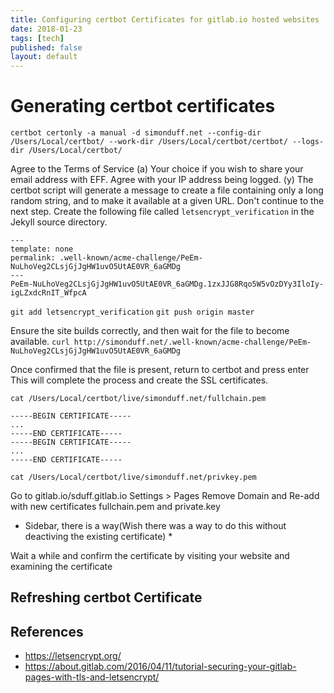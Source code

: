 ```yaml
---
title: Configuring certbot Certificates for gitlab.io hosted websites
date: 2018-01-23
tags: [tech]
published: false
layout: default
---
```

# Generating certbot certificates

`certbot certonly -a manual -d simonduff.net --config-dir /Users/Local/certbot/ --work-dir /Users/Local/certbot/certbot/ --logs-dir /Users/Local/certbot/`

Agree to the Terms of Service (a)
Your choice if you wish to share your email address with EFF.
Agree with your IP address being logged. (y)
The certbot script will generate a message to create a file containing only a long random string, and to make it available at a given URL. Don't continue to the next step.
Create the following file called `letsencrypt_verification` in the Jekyll source directory.

```
---
template: none
permalink: .well-known/acme-challenge/PeEm-NuLhoVeg2CLsjGjJgHW1uvO5UtAE0VR_6aGMDg
---
PeEm-NuLhoVeg2CLsjGjJgHW1uvO5UtAE0VR_6aGMDg.1zxJJG8Rqo5W5vOzDYy3IloIy-igLZxdcRnIT_WfpcA
```

`git add letsencrypt_verification`
`git push origin master`

Ensure the site builds correctly, and then wait for the file to become available.
`curl http://simonduff.net/.well-known/acme-challenge/PeEm-NuLhoVeg2CLsjGjJgHW1uvO5UtAE0VR_6aGMDg`

Once confirmed that the file is present, return to certbot and press enter
This will complete the process and create the SSL certificates.

```
cat /Users/Local/certbot/live/simonduff.net/fullchain.pem

-----BEGIN CERTIFICATE-----
...
-----END CERTIFICATE-----
-----BEGIN CERTIFICATE-----
...
-----END CERTIFICATE-----

cat /Users/Local/certbot/live/simonduff.net/privkey.pem
```

Go to gitlab.io/sduff.gitlab.io
Settings > Pages
Remove Domain and Re-add with new certificates
fullchain.pem and private.key

* Sidebar, there is a way(Wish there was a way to do this without deactiving the existing certificate) *

Wait a while and confirm the certificate by visiting your website and examining the certificate

## Refreshing certbot Certificate



## References
* https://letsencrypt.org/
* https://about.gitlab.com/2016/04/11/tutorial-securing-your-gitlab-pages-with-tls-and-letsencrypt/
